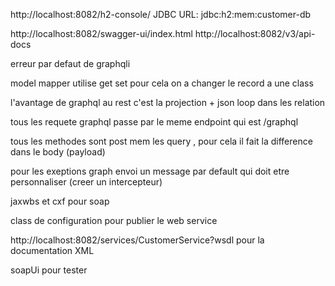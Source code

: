 http://localhost:8082/h2-console/
JDBC URL: jdbc:h2:mem:customer-db

http://localhost:8082/swagger-ui/index.html
http://localhost:8082/v3/api-docs

erreur par defaut de graphqli

model mapper utilise get set pour cela on a changer le record a une class

l'avantage de graphql au rest c'est la projection + json loop dans les relation

tous les requete graphql passe par le meme endpoint qui est /graphql

tous les methodes sont post mem les query , pour cela il fait la difference dans le body (payload)

pour les exeptions graph envoi un message par default qui doit etre personnaliser (creer un intercepteur)

jaxwbs et cxf pour soap

class de configuration pour publier le web service

http://localhost:8082/services/CustomerService?wsdl pour la documentation XML

soapUi pour tester
